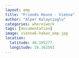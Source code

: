 ```yaml
---
layout: amp
title: "Friends House - Vienna"
author: "Alper Kalaycioglu"
categories: whereiwork
tags: [documentation]
image: vienna6-hakan_amp.jpg
location:
  latitude: 48.195277
  longitude: 16.362561
---
```

